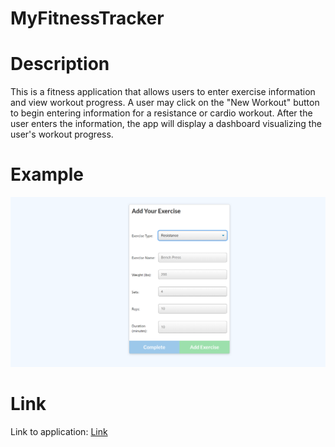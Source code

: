 # MyFitnessTracker

# Description
This is a fitness application that allows users to enter exercise information and view workout progress.
A user may click on the "New Workout" button to begin entering information for a resistance or cardio workout.
After the user enters the information, the app will display a dashboard visualizing the user's workout progress.

# Example
![Link](https://github.com/tbsdvl/FitnessTracker/blob/main/fitnesstracker.png)

# Link
Link to application: [Link](https://dashboard.heroku.com/apps/vast-everglades-53374)

